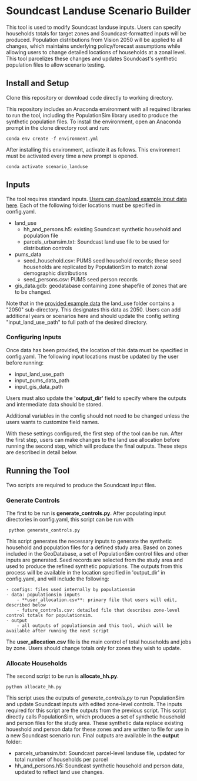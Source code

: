 # Soundcast Landuse Scenario Builder

This tool is used to modify Soundcast landuse inputs. Users can specify households totals for target zones and Soundcast-formatted inputs will be produced. Population distributions from Vision 2050 will be applied to all changes, which maintains underlying policy/forecast assumptions while allowing users to change detailed locations of households at a zonal level. This tool parcelizes these changes and updates Soundcast's synthetic population files to allow scenario testing. 


## Install and Setup
Clone this repository or download code directly to working directory.

This repository includes an Anaconda environment with all required libraries to run the tool, including the PopulationSim library used to produce the synthetic population files. To install the environment, open an Anaconda prompt in the clone directory root and run:

    conda env create -f environment.yml
    
After installing this environment, activate it as follows. This environment must be activated every time a new prompt is opened.
    
    conda activate scenario_landuse

## Inputs

The tool requires standard inputs. [Users can download example input data here](https://file.ac/zMj1JWnmnGg/). Each of the following folder locations must be specified in config.yaml.
- land_use
     - hh_and_persons.h5: existing Soundcast synthetic household and population file
     - parcels_urbansim.txt: Soundcast land use file to be used for distribution controls 
- pums_data
    - seed_household.csv: PUMS seed household records; these seed households are replicated by PopulationSim to match zonal demographic distributions
    - seed_persons.csv: PUMS seed person records
- gis_data.gdb: geodatabase containing zone shapefile of zones that are to be changed. 

Note that in the [provided example data](https://file.ac/zMj1JWnmnGg/) the land_use folder contains a "2050" sub-directory. This designates this data as 2050. Users can add additional years or scenarios here and should update the config setting "input_land_use_path" to full path of the desired directory.

### Configuring Inputs
Once data has been provided, the location of this data must be specified in config.yaml. The following input locations must be updated by the user before running:

- input_land_use_path
- input_pums_data_path
- input_gis_data_path

Users must also update the **'output_dir'** field to specify where the outputs and intermediate data should be stored.

Additional variables in the config should not need to be changed unless the users wants to customize field names. 

With these settings configured, the first step of the tool can be run. After the first step, users can make changes to the land use allocation before running the second step, which will produce the final outputs. These steps are described in detail below. 

## Running the Tool
Two scripts are required to produce the Soundcast input files. 

### Generate Controls
The first to be run is **generate_controls.py**. After populating input directories in config.yaml, this script can be run with

     python generate_controls.py

This script generates the necessary inputs to generate the synthetic household and population files for a defined study area. Based on zones included in the GeoDatabase, a set of PopulationSim control files and other inputs are generated. Seed records are selected from the study area and used to produce the refined synthetic populations. The outputs from this process will be available in the location specified in 'output_dir' in config.yaml, and will include the following:

    - configs: files used internally by populationsim
    - data: populationsim inputs
        - **user_allocation.csv**: primary file that users will edit, described below
        - future_controls.csv: detailed file that describes zone-level control totals for populationsim. 
    - output
        - all outputs of populationsim and this tool, which will be available after running the next script
        
The **user_allocation.csv** file is the main control of total households and jobs by zone. Users should change totals only for zones they wish to update. 
     
### Allocate Households
The second script to be run is **allocate_hh.py**. 

    python allocate_hh.py
    
This script uses the outputs of *generate_controls.py* to run PopulationSim and update Soundcast inputs with edited zone-level controls. The inputs required for this script are the outputs from the previous script. This script directly calls PopulationSim, which produces a set of synthetic household and person files for the study area. These synthetic data replace existing houeshold and person data for these zones and are written to file for use in a new Soundcast scenario run. Final outputs are available in the **output** folder:
- parcels_urbansim.txt: Soundcast parcel-level landuse file, updated for total number of households per parcel
- hh_and_persons.h5: Soundcast synthetic household and person data, updated to reflect land use changes. 
    
